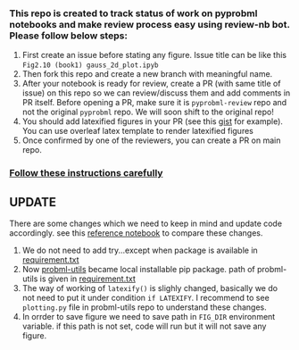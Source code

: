 ### This repo is created to track status of work on pyprobml notebooks and make review process easy using review-nb bot. Please follow below steps:

1. First create an issue before stating any figure. Issue title can be like this `Fig2.10 (book1) gauss_2d_plot.ipyb`
2. Then fork this repo and create a new branch with meaningful name.
3. After your notebook is ready for review, create a PR (with same title of issue) on this repo so we can review/discuss them and add comments in PR itself. Before opening a PR, make sure it is `pyprobml-review` repo and not the original `pyprobml` repo. We will soon shift to the original repo! 
4. You should add latexified figures in your PR (see this [gist](https://gist.github.com/karm-patel/15b1e1895756088725872bba9204c9d1) for example). You can use overleaf latex template to render latexified figures
6. Once confirmed by one of the reviewers, you can create a PR on main repo.

### [Follow these instructions carefully](https://github.com/probml/pyprobml/tree/master/notebooks#notebooks)

## UPDATE
There are some changes which we need to keep in mind and update code accordingly. see this [reference notebook](https://github.com/probml/pyprobml/blob/master/notebooks/book1/02/discrete_prob_dist_plot.ipynb) to compare these changes.
1. We do not need to add try...except when package is available in [requirement.txt](https://github.com/probml/pyprobml/blob/master/requirements.txt) 
2. Now [probml-utils](https://github.com/probml/probml-utils) became local installable pip package. path of probml-utils is given in [requirement.txt](https://github.com/probml/pyprobml/blob/master/requirements.txt)
3. The way of working of `latexify()` is slighly changed, basically we do not need to put it under condition `if LATEXIFY`. I recommend to see `plotting.py` file in probml-utils repo to understand these changes.
4. In orrder to save figure we need to save path in `FIG_DIR` environment variable. if this path is not set, code will run but it will not save any figure.
